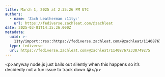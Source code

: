 ```yaml
---
title: March 1, 2025 at 2:35:26 PM UTC
authors:
  - name: 'Zach Leatherman :11ty:'
    url: https://fediverse.zachleat.com/@zachleat
date: 2025-03-01T14:35:26.000Z
metadata:
  uuid: >-
    11ty/import::rss::https://fediverse.zachleat.com/@zachleat/114087672330749275
  type: fediverse
  url: https://fediverse.zachleat.com/@zachleat/114087672330749275
---
```

\<p>anyway node.js just bails out silently when this happens so it’s decidedly not a fun issue to track down 😭\</p>